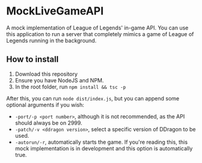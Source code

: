 # MockLiveGameAPI
A mock implementation of League of Legends' in-game API. You can use this application to run a server that completely mimics a game of League of Legends running in the background.

## How to install

1. Download this repository
2. Ensure you have NodeJS and NPM.
3. In the root folder, run `npm install && tsc -p `

After this, you can run `node dist/index.js`, but you can append some optional arguments if you wish:
- `-port/-p <port number>`, although it is not recommended, as the API should always be on 2999.
- `-patch/-v <ddragon version>`, select a specific version of DDragon to be used. 
- `-autorun/-r`, automatically starts the game. If you're reading this, this mock implementation is in development and this option is automatically true.
